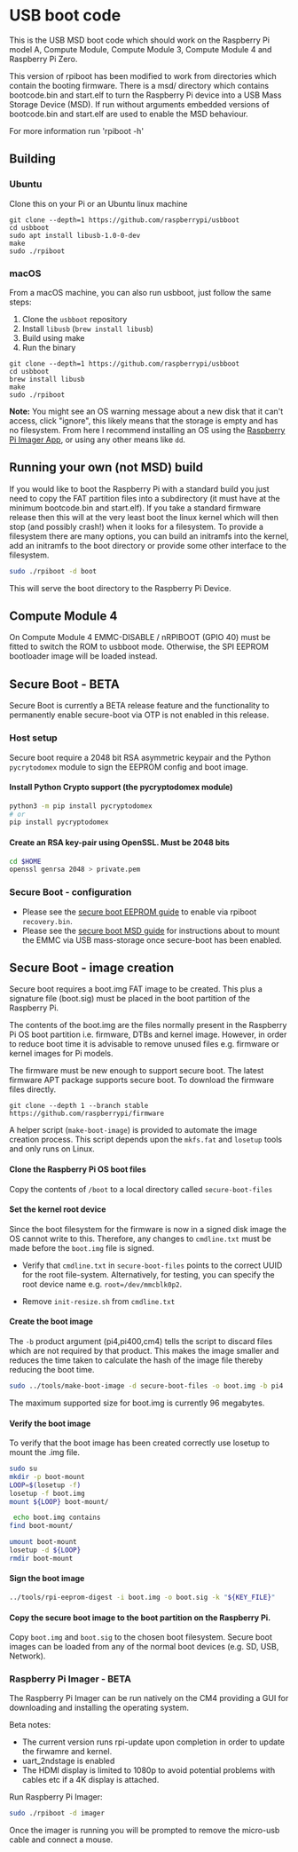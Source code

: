 # USB boot code

This is the USB MSD boot code which should work on the Raspberry Pi model A, Compute Module, Compute
Module 3, Compute Module 4 and Raspberry Pi Zero.

This version of rpiboot has been modified to work from directories which contain the booting
firmware.  There is a msd/ directory which contains bootcode.bin and start.elf to turn
the Raspberry Pi device into a USB Mass Storage Device (MSD). If run without arguments
embedded versions of bootcode.bin and start.elf are used to enable the MSD behaviour.

For more information run 'rpiboot -h'

## Building

### Ubuntu
Clone this on your Pi or an Ubuntu linux machine

```
git clone --depth=1 https://github.com/raspberrypi/usbboot
cd usbboot
sudo apt install libusb-1.0-0-dev
make
sudo ./rpiboot
```

### macOS
From a macOS machine, you can also run usbboot, just follow the same steps:

1. Clone the `usbboot` repository
2. Install `libusb` (`brew install libusb`)
3. Build using make
4. Run the binary

```
git clone --depth=1 https://github.com/raspberrypi/usbboot
cd usbboot
brew install libusb
make
sudo ./rpiboot
```

**Note:** You might see an OS warning message about a new disk that it can't access, click "ignore", this likely means that the storage is empty and has no filesystem. From here I recommend installing an OS using the [Raspberry Pi Imager App](https://www.raspberrypi.org/software/), or using any other means like `dd`.

## Running your own (not MSD) build

If you would like to boot the Raspberry Pi with a standard build you just need to copy the FAT partition
files into a subdirectory (it must have at the minimum bootcode.bin and start.elf).  If you take a
standard firmware release then this will at the very least boot the linux kernel which will then stop
(and possibly crash!) when it looks for a filesystem.  To provide a filesystem there are many options,
you can build an initramfs into the kernel, add an initramfs to the boot directory or provide some
other interface to the filesystem.

```bash
sudo ./rpiboot -d boot
```

This will serve the boot directory to the Raspberry Pi Device.

## Compute Module 4
On Compute Module 4 EMMC-DISABLE / nRPIBOOT (GPIO 40) must be fitted to switch the ROM to usbboot mode.
Otherwise, the SPI EEPROM bootloader image will be loaded instead.

<a name="secure-boot"></a>
## Secure Boot -  BETA
Secure Boot is currently a BETA release feature and the functionality to permanently enable secure-boot via OTP is not enabled in this release.

### Host setup
Secure boot require a 2048 bit RSA asymmetric keypair and the Python `pycrytodomex` module to sign the EEPROM config and boot image.

#### Install Python Crypto support (the pycryptodomex module)
```bash
python3 -m pip install pycryptodomex
# or
pip install pycryptodomex
```

#### Create an RSA key-pair using OpenSSL. Must be 2048 bits
```bash
cd $HOME
openssl genrsa 2048 > private.pem
```

### Secure Boot - configuration
* Please see the [secure boot EEPROM guide](secure-boot-recovery/README.md) to enable via rpiboot `recovery.bin`.
* Please see the [secure boot MSD guide](secure-boot-msd/README.md) for instructions about to mount the EMMC via USB mass-storage once secure-boot has been enabled.

## Secure Boot - image creation
Secure boot requires a boot.img FAT image to be created. This plus a signature file (boot.sig)
must be placed in the boot partition of the Raspberry Pi.

The contents of the boot.img are the files normally present in the Raspberry Pi OS boot
partition i.e. firmware, DTBs and kernel image. However, in order to reduce boot time
it is advisable to remove unused files e.g. firmware or kernel images for Pi models.

The firmware must be new enough to support secure boot. The latest firmware APT
package supports secure boot. To download the firmware files directly.

`git clone --depth 1 --branch stable https://github.com/raspberrypi/firmware`

A helper script (`make-boot-image`) is provided to automate the image creation process. This
script depends upon the `mkfs.fat` and `losetup` tools and only runs on Linux.

#### Clone the Raspberry Pi OS boot files
Copy the contents of `/boot` to a local directory called `secure-boot-files`

#### Set the kernel root device
Since the boot filesystem for the firmware is now in a signed disk image the OS cannot write to this.
Therefore, any changes to `cmdline.txt` must be made before the `boot.img` file is signed.

* Verify that `cmdline.txt` in `secure-boot-files` points to the correct UUID for the root file-system.
  Alternatively, for testing, you can specify the root device name e.g. `root=/dev/mmcblk0p2`.

* Remove `init-resize.sh` from `cmdline.txt`


#### Create the boot image
The `-b` product argument (pi4,pi400,cm4) tells the script to discard files which are not required by that product. This makes the image smaller and reduces the time taken to calculate the hash of the image file thereby reducing the boot time.
```bash
sudo ../tools/make-boot-image -d secure-boot-files -o boot.img -b pi4
```

The maximum supported size for boot.img is currently 96 megabytes.

#### Verify the boot image
To verify that the boot image has been created correctly use losetup to mount the .img file.

```bash
sudo su
mkdir -p boot-mount
LOOP=$(losetup -f)
losetup -f boot.img
mount ${LOOP} boot-mount/

 echo boot.img contains
find boot-mount/

umount boot-mount
losetup -d ${LOOP}
rmdir boot-mount
```

#### Sign the boot image
```bash
../tools/rpi-eeprom-digest -i boot.img -o boot.sig -k "${KEY_FILE}"
```

#### Copy the secure boot image to the boot partition on the Raspberry Pi.
Copy `boot.img` and `boot.sig` to the chosen boot filesystem. Secure boot images can be loaded from any of the normal boot devices (e.g. SD, USB, Network).

### Raspberry Pi Imager - BETA
The Raspberry Pi Imager can be run natively on the CM4 providing a GUI for downloading and installing the operating system.

Beta notes:
* The current version runs rpi-update upon completion in order to update the firwamre and kernel.
* uart_2ndstage is enabled 
* The HDMI display is limited to 1080p to avoid potential problems with cables etc if a 4K display is attached.

Run Raspberry Pi Imager:  
```bash
sudo ./rpiboot -d imager
```

Once the imager is running you will be prompted to remove the micro-usb cable and connect a mouse.
